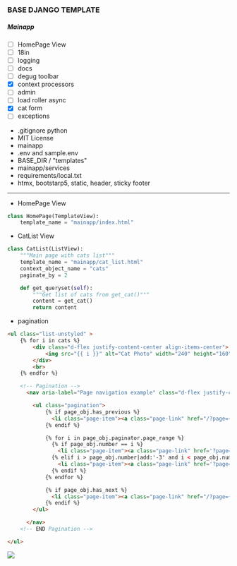 ### BASE DJANGO TEMPLATE
##### Mainapp

- [ ] HomePage View
- [ ] 18in
- [ ] logging
- [ ] docs
- [ ] degug toolbar
- [x] context processors
- [ ] admin
- [ ] load roller async
- [x] cat form
- [ ] exceptions

* .gitignore python
* MIT License
* mainapp
* .env and sample.env
* BASE_DIR / "templates"
* mainapp/services
* requirements/local.txt
* htmx, bootstarp5, static, header, sticky footer
---
* HomePage View
```python
class HomePage(TemplateView):
    template_name = "mainapp/index.html"
```
* CatList View
```python
class CatList(ListView):
    """Main page with cats list"""
    template_name = "mainapp/cat_list.html"
    context_object_name = "cats"
    paginate_by = 2

    def get_queryset(self):
        """Get list of cats from get_cat()"""
        content = get_cat()
        return content
```
* pagination
```html
<ul class="list-unstyled" >
    {% for i in cats %}
        <div class="d-flex justify-content-center align-items-center">
            <img src="{{ i }}" alt="Cat Photo" width="240" height="160">
        </div>
        <br>
    {% endfor %}

    <!-- Pagination -->
      <nav aria-label="Page navigation example" class="d-flex justify-content-center align-items-center">

        <ul class="pagination">
            {% if page_obj.has_previous %}
              <li class="page-item"><a class="page-link" href="/?page={{ page_obj.previous_page_number }}">Previous</a></li>
            {% endif %}

            {% for i in page_obj.paginator.page_range %}
              {% if page_obj.number == i %}
                <li class="page-item"><a class="page-link" href='?page={{ i }}'> {{ i }} </a></li>
              {% elif i > page_obj.number|add:'-3' and i < page_obj.number|add:'3' %}
                <li class="page-item"><a class="page-link" href='?page={{ i }}'> {{ i }} </a></li>
              {% endif %}
            {% endfor %}

            {% if page_obj.has_next %}
              <li class="page-item"><a class="page-link" href="/?page={{ page_obj.next_page_number }}">Next</a></li>
            {% endif %}
        </ul>

      </nav>
    <!-- END Pagination -->

</ul>
```
 
![](https://raw.githubusercontent.com/rublock/django_CBV/main/static/img/mainapp.png?token=GHSAT0AAAAAACSKVAFHDNURLGAFLT2FIYSEZSNZ3HQ)